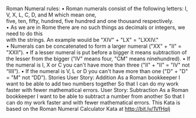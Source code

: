 Roman	Numeral	rules:
• Roman	numerals	consist	of	the	following	letters:	I,	V,	X,	L,	C,	D,	and	M	which	mean	one,	
five,	ten,	fifty,	hundred,	five	hundred	and	one	thousand	respectively.	
• As	we	are	in	Rome	there	are	no	such	things	as	decimals	or	integers,	we	need	to	do	this	
with	the	strings.	An	example	would	be	"XIV"	+	"LX"	=	"LXXIV."	
• Numerals	can	be	concatenated	to	form	a	larger	numeral	("XX"	+	"II"	=	"XXII").
• If	a	lesser	numeral	is	put	before	a	bigger	it	means	subtraction	of	the	lesser	from	the	
bigger	("IV"	means	four,	"CM"	means	ninehundred).
• If	the	numeral	is	I,	X	or	C	you	can't	have	more	than	three	("II"	+	"II"	=	"IV"	not	“IIII”).
• If	the	numeral	is	V,	L	or	D	you	can't	have	more	than	one	("D"	+	"D"	=	"M"	not	“DD”).
Stories
User	Story:	Addition
As	a	Roman	bookkeeper
I	want	to	be	able	to	add	two	numbers	together
So	that	I	can	do	my	work	faster	with	fewer	mathematical	errors.
User	Story:	Subtraction
As	a	Roman	bookkeeper
I	want	to	be	able	to	subtract	a	number	from	another
So	that	I	can	do	my	work	faster	and	with	fewer	mathematical	errors.
This	Kata	is	based	on	the	Roman	Numeral	Calculator	Kata	at	http://bit.ly/1VfHqlj